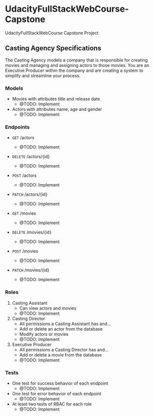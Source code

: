 # UdacityFullStackWebCourse-Capstone

UdacityFullStackWebCourse Capstone Project

## Casting Agency Specifications

The Casting Agency models a company that is responsible for creating movies and managing and assigning actors to those movies. You are an Executive Producer within the company and are creating a system to simplify and streamline your process.

### Models

- Movies with attributes title and release date
    - @TODO: Implement
- Actors with attributes name, age and gender
    - @TODO: Implement

### Endpoints

- `GET` /actors
    - @TODO: Implement
- `DELETE` /actors/{id}
    - @TODO: Implement
- `POST` /actors
    - @TODO: Implement
- `PATCH` /actors/{id}
    - @TODO: Implement

- `GET` /movies
    - @TODO: Implement
- `DELETE` /movies/{id}
    - @TODO: Implement
- `POST` /movies
    - @TODO: Implement
- `PATCH` /movies/{id}
    - @TODO: Implement

### Roles

1. Casting Assistant
    - Can view actors and movies
    - @TODO: Implement  
2. Casting Director
    - All permissions a Casting Assistant has and…
    - Add or delete an actor from the database
    - Modify actors or movies
    - @TODO: Implement
3. Executive Producer
    - All permissions a Casting Director has and…
    - Add or delete a movie from the database
    - @TODO: Implement

### Tests

- One test for success behavior of each endpoint
    - @TODO: Implement
- One test for error behavior of each endpoint
    - @TODO: Implement
- At least two tests of RBAC for each role
    - @TODO: Implement
